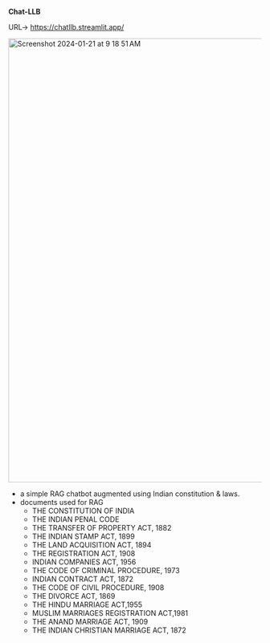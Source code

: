 **Chat-LLB**

URL-> https://chatllb.streamlit.app/

<img width="885" alt="Screenshot 2024-01-21 at 9 18 51 AM" src="https://github.com/Guggu-Gill/Chat_LLB/assets/128667568/9429b028-607e-45f8-8fae-228ff7a2f135">

- a simple RAG chatbot augmented using Indian constitution & laws.
- documents used for RAG
  - THE CONSTITUTION OF INDIA
  - THE INDIAN PENAL CODE
  - THE TRANSFER OF PROPERTY ACT, 1882
  - THE INDIAN STAMP ACT, 1899
  - THE LAND ACQUISITION ACT, 1894
  - THE REGISTRATION ACT, 1908
  - INDIAN COMPANIES ACT, 1956
  - THE CODE OF CRIMINAL PROCEDURE, 1973
  - INDIAN CONTRACT ACT, 1872
  - THE CODE OF CIVIL PROCEDURE, 1908
  - THE DIVORCE ACT, 1869
  - THE HINDU MARRIAGE ACT,1955
  - MUSLIM MARRIAGES REGISTRATION ACT,1981
  - THE ANAND MARRIAGE ACT, 1909
  - THE INDIAN CHRISTIAN MARRIAGE ACT, 1872
